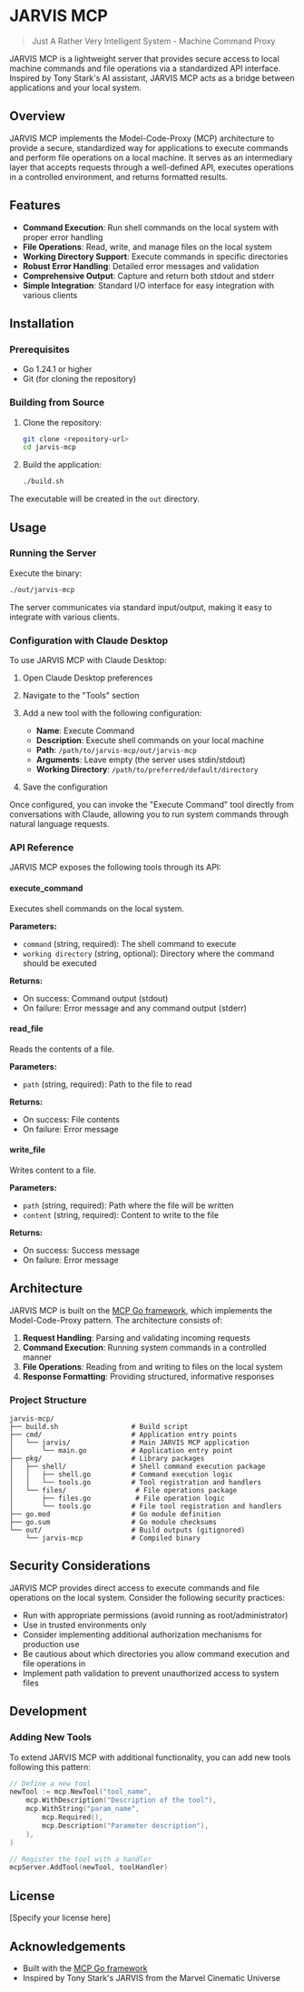 # JARVIS MCP

> Just A Rather Very Intelligent System - Machine Command Proxy

JARVIS MCP is a lightweight server that provides secure access to local machine commands and file operations via a standardized API interface. Inspired by Tony Stark's AI assistant, JARVIS MCP acts as a bridge between applications and your local system.

## Overview

JARVIS MCP implements the Model-Code-Proxy (MCP) architecture to provide a secure, standardized way for applications to execute commands and perform file operations on a local machine. It serves as an intermediary layer that accepts requests through a well-defined API, executes operations in a controlled environment, and returns formatted results.

## Features

- **Command Execution**: Run shell commands on the local system with proper error handling
- **File Operations**: Read, write, and manage files on the local system
- **Working Directory Support**: Execute commands in specific directories
- **Robust Error Handling**: Detailed error messages and validation
- **Comprehensive Output**: Capture and return both stdout and stderr
- **Simple Integration**: Standard I/O interface for easy integration with various clients

## Installation

### Prerequisites

- Go 1.24.1 or higher
- Git (for cloning the repository)

### Building from Source

1. Clone the repository:
   ```bash
   git clone <repository-url>
   cd jarvis-mcp
   ```

2. Build the application:
   ```bash
   ./build.sh
   ```

The executable will be created in the `out` directory.

## Usage

### Running the Server

Execute the binary:

```bash
./out/jarvis-mcp
```

The server communicates via standard input/output, making it easy to integrate with various clients.

### Configuration with Claude Desktop

To use JARVIS MCP with Claude Desktop:

1. Open Claude Desktop preferences
2. Navigate to the "Tools" section
3. Add a new tool with the following configuration:
   - **Name**: Execute Command
   - **Description**: Execute shell commands on your local machine
   - **Path**: `/path/to/jarvis-mcp/out/jarvis-mcp`
   - **Arguments**: Leave empty (the server uses stdin/stdout)
   - **Working Directory**: `/path/to/preferred/default/directory`

4. Save the configuration

Once configured, you can invoke the "Execute Command" tool directly from conversations with Claude, allowing you to run system commands through natural language requests.

### API Reference

JARVIS MCP exposes the following tools through its API:

#### execute_command

Executes shell commands on the local system.

**Parameters:**
- `command` (string, required): The shell command to execute
- `working directory` (string, optional): Directory where the command should be executed

**Returns:**
- On success: Command output (stdout)
- On failure: Error message and any command output (stderr)

#### read_file

Reads the contents of a file.

**Parameters:**
- `path` (string, required): Path to the file to read

**Returns:**
- On success: File contents
- On failure: Error message

#### write_file

Writes content to a file.

**Parameters:**
- `path` (string, required): Path where the file will be written
- `content` (string, required): Content to write to the file

**Returns:**
- On success: Success message
- On failure: Error message

## Architecture

JARVIS MCP is built on the [MCP Go framework](https://github.com/mark3labs/mcp-go), which implements the Model-Code-Proxy pattern. The architecture consists of:

1. **Request Handling**: Parsing and validating incoming requests
2. **Command Execution**: Running system commands in a controlled manner
3. **File Operations**: Reading from and writing to files on the local system
4. **Response Formatting**: Providing structured, informative responses

### Project Structure

```
jarvis-mcp/
├── build.sh                  # Build script
├── cmd/                      # Application entry points
│   └── jarvis/               # Main JARVIS MCP application
│       └── main.go           # Application entry point
├── pkg/                      # Library packages
│   ├── shell/                # Shell command execution package
│   │   ├── shell.go          # Command execution logic
│   │   └── tools.go          # Tool registration and handlers
│   └── files/                 # File operations package
│       ├── files.go           # File operation logic
│       └── tools.go          # File tool registration and handlers
├── go.mod                    # Go module definition
├── go.sum                    # Go module checksums
└── out/                      # Build outputs (gitignored)
    └── jarvis-mcp            # Compiled binary
```

## Security Considerations

JARVIS MCP provides direct access to execute commands and file operations on the local system. Consider the following security practices:

- Run with appropriate permissions (avoid running as root/administrator)
- Use in trusted environments only
- Consider implementing additional authorization mechanisms for production use
- Be cautious about which directories you allow command execution and file operations in
- Implement path validation to prevent unauthorized access to system files

## Development

### Adding New Tools

To extend JARVIS MCP with additional functionality, you can add new tools following this pattern:

```go
// Define a new tool
newTool := mcp.NewTool("tool_name",
    mcp.WithDescription("Description of the tool"),
    mcp.WithString("param_name",
        mcp.Required(),
        mcp.Description("Parameter description"),
    ),
)

// Register the tool with a handler
mcpServer.AddTool(newTool, toolHandler)
```

## License

[Specify your license here]

## Acknowledgements

- Built with the [MCP Go framework](https://github.com/mark3labs/mcp-go)
- Inspired by Tony Stark's JARVIS from the Marvel Cinematic Universe
